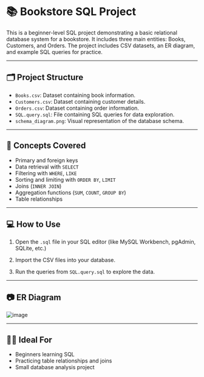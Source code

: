 
# 📚 Bookstore SQL Project

This is a beginner-level SQL project demonstrating a basic relational database system for a bookstore. It includes three main entities: Books, Customers, and Orders. The project includes CSV datasets, an ER diagram, and example SQL queries for practice.

---

## 🗂️ Project Structure

- `Books.csv`: Dataset containing book information.
- `Customers.csv`: Dataset containing customer details.
- `Orders.csv`: Dataset containing order information.
- `SQL.query.sql`: File containing SQL queries for data exploration.
- `schema_diagram.png`: Visual representation of the database schema.

---

## 🧠 Concepts Covered

- Primary and foreign keys
- Data retrieval with `SELECT`
- Filtering with `WHERE`, `LIKE`
- Sorting and limiting with `ORDER BY`, `LIMIT`
- Joins (`INNER JOIN`)
- Aggregation functions (`SUM`, `COUNT`, `GROUP BY`)
- Table relationships

---

## 💻 How to Use
1. Open the `.sql` file in your SQL editor (like MySQL Workbench, pgAdmin, SQLite, etc.)

2. Import the CSV files into your database.

3. Run the queries from `SQL.query.sql` to explore the data.

---

## 📷 ER Diagram

![image](https://github.com/user-attachments/assets/a166a5c2-41a5-4dd8-b76b-c55f766e43c8)

---

## 🧑‍🎓 Ideal For

- Beginners learning SQL
- Practicing table relationships and joins
- Small database analysis project
